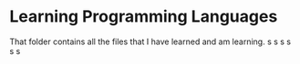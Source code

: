 # Learning Programming Languages
That folder contains all the files that I have learned and am learning.
s
s
s
s
s
s
